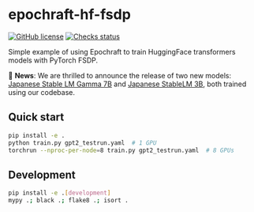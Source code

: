 # epochraft-hf-fsdp

[![GitHub license](https://img.shields.io/badge/license-MIT-blue.svg)](https://github.com/iwiwi/epochraft-hf-fsdp)
[![Checks status](https://github.com/iwiwi/epochraft-hf-fsdp/actions/workflows/checks.yml/badge.svg?branch=main)](https://github.com/iwiwi/epochraft-hf-fsdp/actions)

Simple example of using Epochraft to train HuggingFace transformers models with PyTorch FSDP.


🌟 **News**: We are thrilled to announce the release of two new models:  [Japanese Stable LM Gamma 7B](https://huggingface.co/stabilityai/japanese-stablelm-base-gamma-7b) and [Japanese StableLM 3B](https://huggingface.co/stabilityai/japanese-stablelm-3b-4e1t-base), both trained using our codebase. 


## Quick start

```bash
pip install -e .
python train.py gpt2_testrun.yaml  # 1 GPU
torchrun --nproc-per-node=8 train.py gpt2_testrun.yaml  # 8 GPUs
```


## Development

```bash
pip install -e .[development]
mypy .; black .; flake8 .; isort .
```
